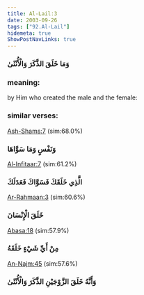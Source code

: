 ```yaml
---
title: Al-Lail:3
date: 2003-09-26
tags: ["92.Al-Lail"]
hidemeta: true 
ShowPostNavLinks: true 
---
```

### وَمَا خَلَقَ الذَّكَرَ وَالْأُنْثَىٰ
### meaning: 
by Him who created the male and the female:
### similar verses: 

[Ash-Shams:7](/91/7) (sim:68.0%)

### وَنَفْسٍ وَمَا سَوَّاهَا

[Al-Infitaar:7](/82/7) (sim:61.2%)

### الَّذِي خَلَقَكَ فَسَوَّاكَ فَعَدَلَكَ

[Ar-Rahmaan:3](/55/3) (sim:60.6%)

### خَلَقَ الْإِنْسَانَ

[Abasa:18](/80/18) (sim:57.9%)

### مِنْ أَيِّ شَيْءٍ خَلَقَهُ

[An-Najm:45](/53/45) (sim:57.6%)

### وَأَنَّهُ خَلَقَ الزَّوْجَيْنِ الذَّكَرَ وَالْأُنْثَىٰ
